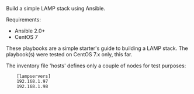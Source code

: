 Build a simple LAMP stack using Ansible.

Requirements:
- Ansible 2.0+
- CentOS 7

These playbooks are a simple starter's guide to building a LAMP stack. The playbook(s) 
were tested on CentOS 7.x only, this far.

The inventory file 'hosts' defines only a couple of nodes for test purposes:

        [lampservers]
        192.168.1.97
        192.168.1.98

